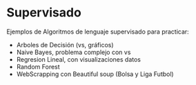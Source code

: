 # Supervisado
Ejemplos de Algoritmos de lenguaje supervisado para practicar:
* Arboles de Decisión (vs, gráficos)
* Naive Bayes, problema complejo con vs
* Regresion Lineal, con visualizaciones datos
* Random Forest
* WebScrapping con Beautiful soup (Bolsa y Liga Futbol)


